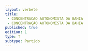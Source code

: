 ```yaml
---
layout: verbete
title:
 - CONCENTRACAO AUTONOMISTA DA BAHIA
 - CONCENTRAÇÃO AUTONOMISTA DA BAHIA
published: true
edition: 1  
type: T
subtype: Partido
---
```


